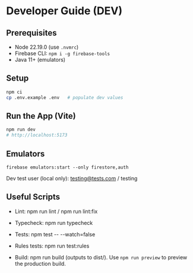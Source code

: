 # Developer Guide (DEV)

## Prerequisites

- Node 22.19.0 (use `.nvmrc`)
- Firebase CLI: `npm i -g firebase-tools`
- Java 11+ (emulators)

## Setup

```bash
npm ci
cp .env.example .env   # populate dev values
```

## Run the App (Vite)

```bash
npm run dev
# http://localhost:5173
```

## Emulators

```
firebase emulators:start --only firestore,auth
```

Dev test user (local only): testing@tests.com / testing

## Useful Scripts

- Lint: npm run lint / npm run lint:fix

- Typecheck: npm run typecheck

- Tests: npm test -- --watch=false

- Rules tests: npm run test:rules

- Build: npm run build (outputs to dist/). Use `npm run preview` to preview the production build.
